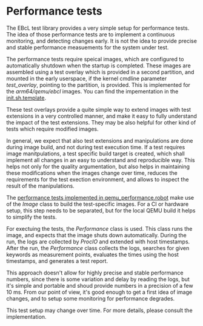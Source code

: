 # Performance tests

The EBcL test library provides a very simple setup for performance tests.
The idea of those performance tests are to implement a continuous monitoring, and detecting changes early.
It is not the idea to provide precise and stable performance measuements for the system under test.

The performance tests require speical images,
which are configured to automatically shutdown when the startup is completed.
These images are assembled using a test overlay which is provided in a second partition,
and mounted in the early userspace,
if the kernel cmdline parameter _test_overlay_, pointing to the partition, is provided.
This is implemented for the _arm64/qemu/ebcl_ images.
You can find the impementation in the
[init.sh.template](https://github.com/Elektrobit/ebcl_template/images/arm64/qemu/ebcl/init.sh.template).

These test overlays provide a quite simple way to extend images with test extensions
in a very controlled manner, and make it easy to fully understand the impact of the
test extensions. They may be also helpful for other kind of tests which require modified images.

In general, we expect that also test extensions and manipulations are done during image build,
and not during test execution time. If a test requires image manitpulations, a test specific
build target is created, which shall implement all changes in an easy to understand and
reproducible way.
This helps not only for the quality argumentation, but also helps in maintaining these modifications
when the images change over time, reduces the requirements for the test exection environment,
and allows to inspect the result of the manipulations.

The [performance tests implemented in qemu_performance.robot](https://github.com/Elektrobit/ebcl_template/robot_tests/qemu_performance.robot)
make use of the _Image_ class to build the test-specific images.
For a CI or hardware setup, this step needs to be separated,
but for the local QEMU build it helps to simplify the tests.

For exectuing the tests, the _Performance_ class is used.
This class runs the image, and expects that the image shuts down automatically.
During the run, the logs are collected by _ProcIO_ and extended with host timestamps.
After the run, the _Performance_ class collects the logs,
searches for given keywords as measurement points,
evaluates the times using the host timestamps,
and generates a test report.

This approach doesn't allow for highly precise and stable performance numbers,
since there is some variation and delay by reading the logs,
but it's simple and portable and shoud provide numbers in a precision of
a few 10 ms.
From our point of view, it's good enough to get a first idea of image changes,
and to setup some monitoring for performance degrades.

This test setup may change over time.
For more details, please consult the implementation.

